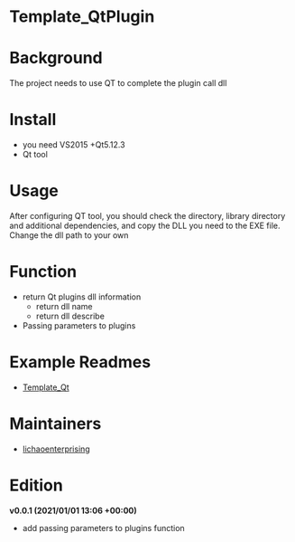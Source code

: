 # Template_QtPlugin


# Background
The project needs to use QT to complete the plugin call dll

# Install
* you need VS2015 +Qt5.12.3 
* Qt tool 

# Usage
After configuring QT tool, you should check the directory, library directory and additional dependencies, and copy the DLL you need to the EXE file.
Change the dll path to your own

# Function
* return Qt plugins dll information
    * return dll name 
    * return dll describe
* Passing parameters to plugins

# Example Readmes

* [Template_Qt](https://github.com/lichaoenterprising/Template_Qt.git)

# Maintainers

* [lichaoenterprising](https://github.com/lichaoenterprising)

# Edition
**v0.0.1 (2021/01/01 13:06 +00:00)**

 * add passing parameters to plugins function
